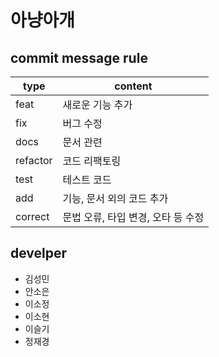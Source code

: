# 아냥아개

## commit message rule

| type     | content                            |
| -------- | ---------------------------------- |
| feat     | 새로운 기능 추가                   |
| fix      | 버그 수정                          |
| docs     | 문서 관련                          |
| refactor | 코드 리팩토링                      |
| test     | 테스트 코드                        |
| add      | 기능, 문서 외의 코드 추가          |
| correct  | 문법 오류, 타입 변경, 오타 등 수정 |

## develper

- 김성민
- 안소은
- 이소정
- 이소현
- 이슬기
- 정재경

